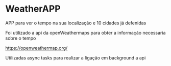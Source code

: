 # WeatherAPP

APP para ver o tempo na sua localização e 10 cidades já defenidas

Foi utilizado a api da openWeathermaps para obter a informação necessaria sobre o tempo

https://openweathermap.org/

Utilizadas async tasks para realizar a ligação em background a api
